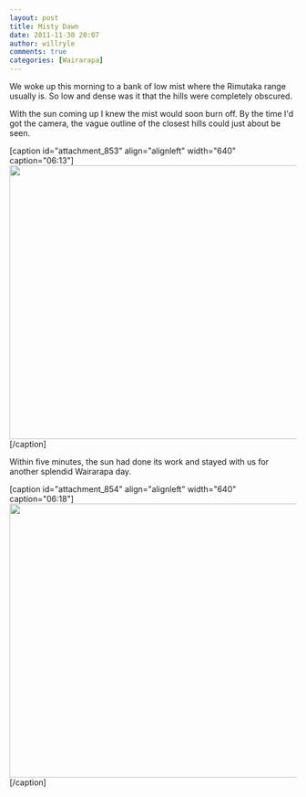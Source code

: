 ```yaml
---
layout: post
title: Misty Dawn
date: 2011-11-30 20:07
author: willryle
comments: true
categories: [Wairarapa]
---
```

We woke up this morning to a bank of low mist where the Rimutaka range usually is. So low and dense was it that the hills were completely obscured.

With the sun coming up I knew the mist would soon burn off. By the time I'd got the camera, the vague outline of the closest hills could just about be seen.

[caption id="attachment_853" align="alignleft" width="640" caption="06:13"]<a href="http://willryle.files.wordpress.com/2011/11/pump-house-001.jpg" target="_blank"><img class="size-full wp-image-853 " title="What Hills?" src="http://willryle.files.wordpress.com/2011/11/pump-house-001.jpg" alt="" width="640" height="480" /></a>[/caption]

Within five minutes, the sun had done its work and stayed with us for another splendid Wairarapa day.

[caption id="attachment_854" align="alignleft" width="640" caption="06:18"]<a href="http://willryle.files.wordpress.com/2011/11/pump-house-009.jpg" target="_blank"><img class="size-full wp-image-854 " title="Hills Revealed" src="http://willryle.files.wordpress.com/2011/11/pump-house-009.jpg" alt="" width="640" height="480" /></a>[/caption]

&nbsp;

